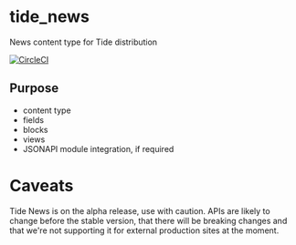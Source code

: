 # tide_news
News content type for Tide distribution

[![CircleCI](https://circleci.com/gh/dpc-sdp/tide_news.svg?style=svg&circle-token=401351ec1dc47267183b8758f741cbf5908aff14)](https://circleci.com/gh/dpc-sdp/tide_news)

## Purpose
- content type
- fields
- blocks
- views
- JSONAPI module integration, if required

# Caveats

Tide News is on the alpha release, use with caution. APIs are likely to change before the stable version, that there will be breaking changes and that we're not supporting it for external production sites at the moment.

